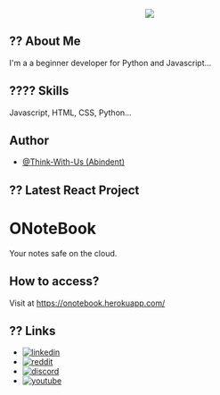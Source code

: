 <p align="center">
  <img max-width="100%" src="https://i.imgur.com/orfhf4u.png?1" />
</p>


    
## ?? About Me
I'm a a beginner developer for Python and Javascript...

  
## ???? Skills
Javascript, HTML, CSS, Python...

## Author

- [@Think-With-Us (Abindent)](https://www.github.com/abindent)


## ??  Latest React Project  

# ONoteBook
Your notes safe on the cloud.
## How to access?
Visit at https://onotebook.herokuapp.com/

## ?? Links

- [![linkedin](https://img.shields.io/badge/linkedin-0A66C2?style=for-the-badge&logo=linkedin&logoColor=white)](https://www.linkedin.com/in/sinchan-maitra-22a303217/)
- [![reddit](https://img.shields.io/reddit/subreddit-subscribers/Abindent?style=social)](https://reddit.com/r/Abindent)
- [![discord](https://img.shields.io/discord/843750265554206740)](https://discord.com/invite/dFW3gG7gPy) 
- [![youtube](https://img.shields.io/youtube/channel/subscribers/UCYCtnmYa44736S7GbfnbYoQ?style=social)](https://tiny.cc/discoHuge-YT)